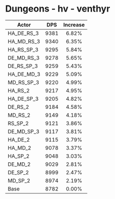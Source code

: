 # Dungeons - hv - venthyr
| Actor | DPS | Increase |
|---|:---:|:---:|
|HA_DE_RS_3|9381|6.82%|
|HA_MD_RS_3|9340|6.35%|
|HA_RS_SP_3|9295|5.84%|
|DE_MD_RS_3|9278|5.65%|
|DE_RS_SP_3|9259|5.43%|
|HA_DE_MD_3|9229|5.09%|
|MD_RS_SP_3|9220|4.99%|
|HA_RS_2|9217|4.95%|
|HA_DE_SP_3|9205|4.82%|
|DE_RS_2|9184|4.58%|
|MD_RS_2|9149|4.18%|
|RS_SP_2|9121|3.86%|
|DE_MD_SP_3|9117|3.81%|
|HA_DE_2|9115|3.79%|
|HA_MD_2|9078|3.37%|
|HA_SP_2|9048|3.03%|
|DE_MD_2|9029|2.81%|
|DE_SP_2|8999|2.47%|
|MD_SP_2|8974|2.19%|
|Base|8782|0.00%|
